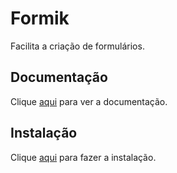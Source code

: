 # Formik

Facilita a criação de formulários.

## Documentação

Clique [aqui](https://github.com/jaredpalmer/formik) para ver a documentação.

## Instalação

Clique [aqui](https://www.npmjs.com/package/formik) para fazer a instalação.
